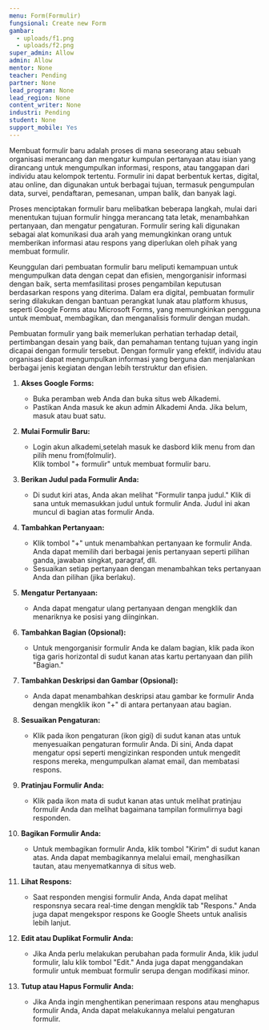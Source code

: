 ```yaml
---
menu: Form(Formulir)
fungsional: Create new Form
gambar:
  - uploads/f1.png
  - uploads/f2.png
super_admin: Allow
admin: Allow
mentor: None
teacher: Pending
partner: None
lead_program: None
lead_region: None
content_writer: None
industri: Pending
student: None
support_mobile: Yes
---
```

Membuat formulir baru adalah proses di mana seseorang atau sebuah organisasi merancang dan mengatur kumpulan pertanyaan atau isian yang dirancang untuk mengumpulkan informasi, respons, atau tanggapan dari individu atau kelompok tertentu. Formulir ini dapat berbentuk kertas, digital, atau online, dan digunakan untuk berbagai tujuan, termasuk pengumpulan data, survei, pendaftaran, pemesanan, umpan balik, dan banyak lagi. 

Proses menciptakan formulir baru melibatkan beberapa langkah, mulai dari menentukan tujuan formulir hingga merancang tata letak, menambahkan pertanyaan, dan mengatur pengaturan. Formulir sering kali digunakan sebagai alat komunikasi dua arah yang memungkinkan orang untuk memberikan informasi atau respons yang diperlukan oleh pihak yang membuat formulir.

Keunggulan dari pembuatan formulir baru meliputi kemampuan untuk mengumpulkan data dengan cepat dan efisien, mengorganisir informasi dengan baik, serta memfasilitasi proses pengambilan keputusan berdasarkan respons yang diterima. Dalam era digital, pembuatan formulir sering dilakukan dengan bantuan perangkat lunak atau platform khusus, seperti Google Forms atau Microsoft Forms, yang memungkinkan pengguna untuk membuat, membagikan, dan menganalisis formulir dengan mudah.

Pembuatan formulir yang baik memerlukan perhatian terhadap detail, pertimbangan desain yang baik, dan pemahaman tentang tujuan yang ingin dicapai dengan formulir tersebut. Dengan formulir yang efektif, individu atau organisasi dapat mengumpulkan informasi yang berguna dan menjalankan berbagai jenis kegiatan dengan lebih terstruktur dan efisien.

1. **Akses Google Forms:**

   * Buka peramban web Anda dan buka situs web Alkademi.
   * Pastikan Anda masuk ke akun admin Alkademi Anda. Jika belum, masuk atau buat satu.
2. **Mulai Formulir Baru:**

   * L﻿ogin akun alkademi,setelah masuk ke dasbord klik menu from dan pilih menu from(folmulir).\
     Klik tombol "+ formulir" untuk membuat formulir baru.
3. **Berikan Judul pada Formulir Anda:**

   * Di sudut kiri atas, Anda akan melihat "Formulir tanpa judul." Klik di sana untuk memasukkan judul untuk formulir Anda. Judul ini akan muncul di bagian atas formulir Anda.
4. **Tambahkan Pertanyaan:**

   * Klik tombol "+" untuk menambahkan pertanyaan ke formulir Anda. Anda dapat memilih dari berbagai jenis pertanyaan seperti pilihan ganda, jawaban singkat, paragraf, dll.
   * Sesuaikan setiap pertanyaan dengan menambahkan teks pertanyaan Anda dan pilihan (jika berlaku).
5. **Mengatur Pertanyaan:**

   * Anda dapat mengatur ulang pertanyaan dengan mengklik dan menariknya ke posisi yang diinginkan.
6. **Tambahkan Bagian (Opsional):**

   * Untuk mengorganisir formulir Anda ke dalam bagian, klik pada ikon tiga garis horizontal di sudut kanan atas kartu pertanyaan dan pilih "Bagian."
7. **Tambahkan Deskripsi dan Gambar (Opsional):**

   * Anda dapat menambahkan deskripsi atau gambar ke formulir Anda dengan mengklik ikon "+" di antara pertanyaan atau bagian.
8. **Sesuaikan Pengaturan:**

   * Klik pada ikon pengaturan (ikon gigi) di sudut kanan atas untuk menyesuaikan pengaturan formulir Anda. Di sini, Anda dapat mengatur opsi seperti mengizinkan responden untuk mengedit respons mereka, mengumpulkan alamat email, dan membatasi respons.
9. **Pratinjau Formulir Anda:**

   * Klik pada ikon mata di sudut kanan atas untuk melihat pratinjau formulir Anda dan melihat bagaimana tampilan formulirnya bagi responden.
10. **Bagikan Formulir Anda:**

    * Untuk membagikan formulir Anda, klik tombol "Kirim" di sudut kanan atas. Anda dapat membagikannya melalui email, menghasilkan tautan, atau menyematkannya di situs web.
11. **Lihat Respons:**

    * Saat responden mengisi formulir Anda, Anda dapat melihat responsnya secara real-time dengan mengklik tab "Respons." Anda juga dapat mengekspor respons ke Google Sheets untuk analisis lebih lanjut.
12. **Edit atau Duplikat Formulir Anda:**

    * Jika Anda perlu melakukan perubahan pada formulir Anda, klik judul formulir, lalu klik tombol "Edit." Anda juga dapat menggandakan formulir untuk membuat formulir serupa dengan modifikasi minor.
13. **Tutup atau Hapus Formulir Anda:**

    * Jika Anda ingin menghentikan penerimaan respons atau menghapus formulir Anda, Anda dapat melakukannya melalui pengaturan formulir.